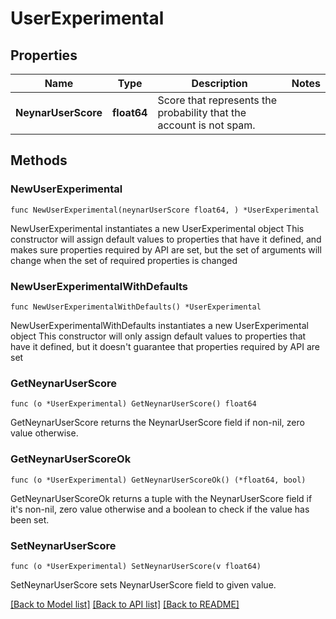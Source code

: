 # UserExperimental

## Properties

Name | Type | Description | Notes
------------ | ------------- | ------------- | -------------
**NeynarUserScore** | **float64** | Score that represents the probability that the account is not spam. | 

## Methods

### NewUserExperimental

`func NewUserExperimental(neynarUserScore float64, ) *UserExperimental`

NewUserExperimental instantiates a new UserExperimental object
This constructor will assign default values to properties that have it defined,
and makes sure properties required by API are set, but the set of arguments
will change when the set of required properties is changed

### NewUserExperimentalWithDefaults

`func NewUserExperimentalWithDefaults() *UserExperimental`

NewUserExperimentalWithDefaults instantiates a new UserExperimental object
This constructor will only assign default values to properties that have it defined,
but it doesn't guarantee that properties required by API are set

### GetNeynarUserScore

`func (o *UserExperimental) GetNeynarUserScore() float64`

GetNeynarUserScore returns the NeynarUserScore field if non-nil, zero value otherwise.

### GetNeynarUserScoreOk

`func (o *UserExperimental) GetNeynarUserScoreOk() (*float64, bool)`

GetNeynarUserScoreOk returns a tuple with the NeynarUserScore field if it's non-nil, zero value otherwise
and a boolean to check if the value has been set.

### SetNeynarUserScore

`func (o *UserExperimental) SetNeynarUserScore(v float64)`

SetNeynarUserScore sets NeynarUserScore field to given value.



[[Back to Model list]](../README.md#documentation-for-models) [[Back to API list]](../README.md#documentation-for-api-endpoints) [[Back to README]](../README.md)



